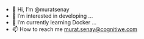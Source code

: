 - 👋 Hi, I’m @muratsenay
- 👀 I’m interested in developing ...
- 🌱 I’m currently learning Docker ...
- 📫 How to reach me murat.senay@cognitiwe.com

<!---
muratsenay/muratsenay is a ✨ special ✨ repository because its `README.md` (this file) appears on your GitHub profile.
You can click the Preview link to take a look at your changes.
--->
